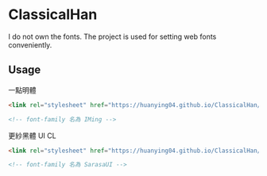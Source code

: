 # ClassicalHan
I do not own the fonts. The project is used for setting web fonts conveniently.

## Usage
一點明體
```html
<link rel="stylesheet" href="https://huanying04.github.io/ClassicalHan/I.MingSerif.css">

<!-- font-family 名為 IMing -->
```

更紗黑體 UI CL
```html
<link rel="stylesheet" href="https://huanying04.github.io/ClassicalHan/SarasaUI.css">

<!-- font-family 名為 SarasaUI -->
```